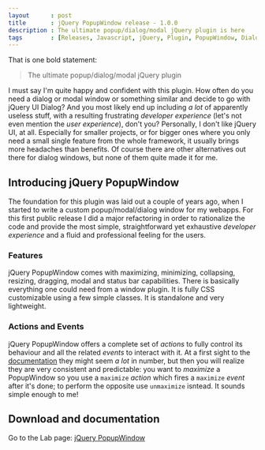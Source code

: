 ```yaml
---
layout      : post
title       : jQuery PopupWindow release - 1.0.0
description : The ultimate popup/dialog/modal jQuery plugin is here
tags        : [Releases, Javascript, jQuery, Plugin, PopupWindow, Dialog, Modal, Popup, Window]
---
```


That is one bold statement:

> The ultimate popup/dialog/modal jQuery plugin

I must say I'm quite happy and confident with this plugin. How often do you need a dialog or modal window or something similar and decide to go with jQuery UI Dialog? And you most likely end up including *a lot* of apparently useless stuff, with a resulting frustrating *developer experience* (let's not even mention the *user experience*), don't you?
Personally, I don't like jQuery UI, at all. Especially for smaller projects, or for bigger ones where you only need a small single feature from the whole framework, it usually brings more headaches than benefits.
Of course there are other alternatives out there for dialog windows, but none of them quite made it for me.


## Introducing jQuery PopupWindow
The foundation for this plugin was laid out a couple of years ago, when I started to write a custom popup/modal/dialog window for my webapps.
For this first public release I did a major refactoring in order to rationalize the code and provide the most simple, straightforward yet exhaustive *developer experience* and a fluid and professional feeling for the users.

### Features
jQuery PopupWindow comes with maximizing, minimizing, collapsing, resizing, dragging, modal and status bar capabilities. There is basically everything one could need from a window plugin.
It is fully CSS customizable using a few simple classes. It is standalone and very lightweight.

### Actions and Events
jQuery PopupWindow offers a complete set of *actions* to fully control its behaviour and all the related *events* to interact with it.
At a first sight to the [documentation](/labs/jquery-popup-window/) they might seem *a lot* in number, but then you will realize they are very consistent and predictable: you want to *maximize* a PopupWindow so you use a `maximize` *action* which fires a `maximize` *event* after it's done; to perform the opposite use `unmaximize` isntead. It sounds simple enough to me!


## Download and documentation

Go to the Lab page: [jQuery PopupWindow](/labs/jquery-popup-window/)
